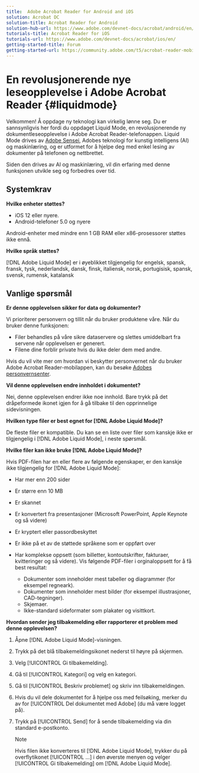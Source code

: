 ```yaml
---
title:  Adobe Acrobat Reader for Android and iOS
solution: Acrobat DC
solution-title: Acrobat Reader for Android
solution-hub-url: https://www.adobe.com/devnet-docs/acrobat/android/en/
tutorials-title: Acrobat Reader for iOS
tutorials-url: https://www.adobe.com/devnet-docs/acrobat/ios/en/
getting-started-title: Forum
getting-started-url: https://community.adobe.com/t5/acrobat-reader-mobile/bd-p/acrobat-reader-mobile?page=1&sort=latest_replies&filter=all
---
```


# En revolusjonerende nye leseopplevelse i Adobe Acrobat Reader {#liquidmode}

Velkommen! Å oppdage ny teknologi kan virkelig lønne seg. Du er sannsynligvis her fordi du oppdaget Liquid Mode, en revolusjonerende ny dokumentleseopplevelse i Adobe Acrobat Reader-telefonappen. Liquid Mode drives av [Adobe Sensei](https://www.adobe.com/no/sensei.html), Adobes teknologi for kunstig intelligens (AI) og maskinlæring, og er utformet for å hjelpe deg med enkel lesing av dokumenter på telefonen og nettbrettet.

Siden den drives av AI og maskinlæring, vil din erfaring med denne funksjonen utvikle seg og forbedres over tid.

## Systemkrav

**Hvilke enheter støttes?**

* iOS 12 eller nyere.
* Android-telefoner 5.0 og nyere 

Android-enheter med mindre enn 1 GB RAM eller x86-prosessorer støttes ikke ennå.

**Hvilke språk støttes?**

[!DNL Adobe Liquid Mode] er i øyeblikket tilgjengelig for engelsk, spansk, fransk, tysk, nederlandsk, dansk, finsk, italiensk, norsk, portugisisk, spansk, svensk, rumensk, katalansk

## Vanlige spørsmål

**Er denne opplevelsen sikker for data og dokumenter?**

Vi prioriterer personvern og tillit når du bruker produktene våre. Når du bruker denne funksjonen:

* Filer behandles på våre sikre dataservere og slettes umiddelbart fra servene når opplevelsen er generert.
* Filene dine forblir private hvis du ikke deler dem med andre.

Hvis du vil vite mer om hvordan vi beskytter personvernet når du bruker Adobe Acrobat Reader-mobilappen, kan du besøke [Adobes personvernsenter](https://www.adobe.com/no/privacy.html).

**Vil denne opplevelsen endre innholdet i dokumentet?**

Nei, denne opplevelsen endrer ikke noe innhold. Bare trykk på det dråpeformede ikonet igjen for å gå tilbake til den opprinnelige sidevisningen.

**Hvilken type filer er best egnet for [!DNL Adobe Liquid Mode]?**

De fleste filer er kompatible. Du kan se en liste over filer som kanskje ikke er tilgjengelig i [!DNL Adobe Liquid Mode], i neste spørsmål. 

**Hvilke filer kan ikke bruke [!DNL Adobe Liquid Mode]?**

Hvis PDF-filen har en eller flere av følgende egenskaper, er den kanskje ikke tilgjengelig for [!DNL Adobe Liquid Mode]:

* Har mer enn 200 sider
* Er større enn 10 MB
* Er skannet
* Er konvertert fra presentasjoner (Microsoft PowerPoint, Apple Keynote og så videre)
* Er kryptert eller passordbeskyttet
* Er ikke på et av de støttede språkene som er oppført over
* Har komplekse oppsett (som billetter, kontoutskrifter, fakturaer, kvitteringer og så videre). Vis følgende PDF-filer i orginaloppsett for å få best resultat:

    * Dokumenter som inneholder mest tabeller og diagrammer (for eksempel regneark).
    * Dokumenter som inneholder mest bilder (for eksempel illustrasjoner, CAD-tegninger).
    * Skjemaer.
    * Ikke-standard sideformater som plakater og visittkort.

**Hvordan sender jeg tilbakemelding eller rapporterer et problem med denne opplevelsen?**

1. Åpne [!DNL Adobe Liquid Mode]-visningen.
1. Trykk på det blå tilbakemeldingsikonet nederst til høyre på skjermen.
1. Velg [!UICONTROL Gi tilbakemelding].
1. Gå til [!UICONTROL Kategori] og velg en kategori.
1. Gå til [!UICONTROL Beskriv problemet] og skriv inn tilbakemeldingen.
1. Hvis du vil dele dokumentet for å hjelpe oss med feilsøking, merker du av for [!UICONTROL Del dokumentet med Adobe] (du må være logget på).
1. Trykk på [!UICONTROL Send] for å sende tilbakemelding via din standard e-postkonto.

   >[!NOTE]
   >
   >Hvis filen ikke konverteres til [!DNL Adobe Liquid Mode], trykker du på overflytikonet [!UICONTROL ...] i den øverste menyen og velger [!UICONTROL Gi tilbakemelding] om [!DNL Adobe Liquid Mode].
